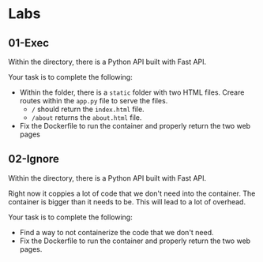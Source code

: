 # Labs

## 01-Exec

Within the directory, there is a Python API built with Fast API.

Your task is to complete the following: 

- Within the folder, there is a `static` folder with two HTML files. Creare routes within the `app.py` file to serve the files.
  -  `/` should return the `index.html` file.
  -  `/about` returns the `about.html` file.
- Fix the Dockerfile to run the container and properly return the two web pages


## 02-Ignore

Within the directory, there is a Python API built with Fast API.

Right now it coppies a lot of code that we don't need into the container. The container is bigger than it needs to be. This will lead to a lot of overhead.

Your task is to complete the following:
- Find a way to not containerize the code that we don't need.
- Fix the Dockerfile to run the container and properly return the two web pages.
